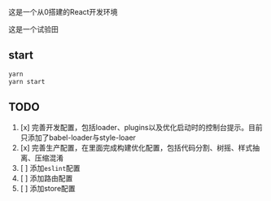 这是一个从0搭建的React开发环境

这是一个试验田

## start

```bash
yarn
yarn start
```

## TODO

1. [x] 完善开发配置，包括loader、plugins以及优化启动时的控制台提示。目前只添加了babel-loader与style-loaer
2. [x] 完善生产配置，在里面完成构建优化配置，包括代码分割、树摇、样式抽离、压缩混淆
3. [ ] 添加`eslint`配置
4. [ ] 添加路由配置
5. [ ] 添加store配置

